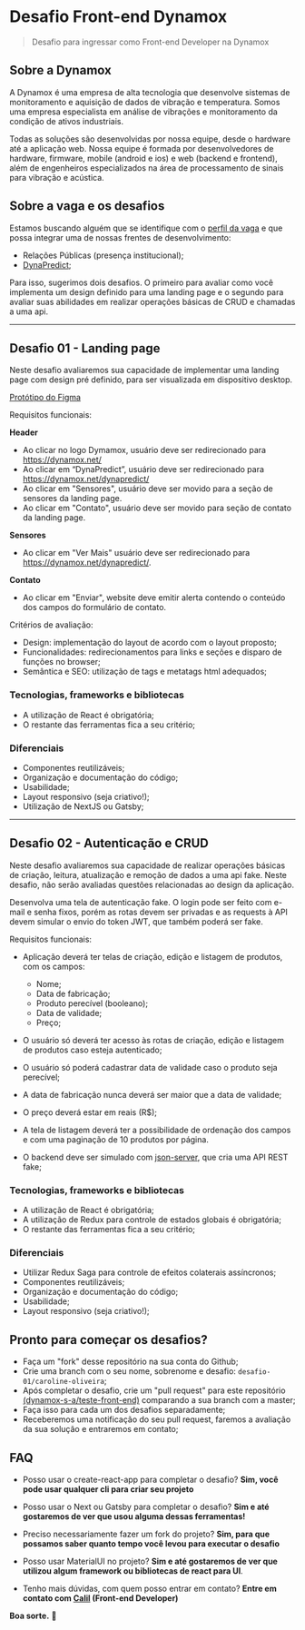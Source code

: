 # Desafio Front-end Dynamox

> Desafio para ingressar como Front-end Developer na Dynamox

## Sobre a Dynamox

A Dynamox é uma empresa de alta tecnologia que desenvolve sistemas de monitoramento e aquisição de dados de vibração e temperatura. Somos uma empresa especialista em análise de vibrações e monitoramento da condição de ativos industriais.

Todas as soluções são desenvolvidas por nossa equipe, desde o hardware até a aplicação web. Nossa equipe é formada por desenvolvedores de hardware, firmware, mobile (android e ios) e web (backend e frontend), além de engenheiros especializados na área de processamento de sinais para vibração e acústica.


## Sobre a vaga e os desafios

Estamos buscando alguém que se identifique com o [perfil da vaga](https://dynamox.solides.jobs/vacancies/181263?__hstc=127459538.1d0234f804b73865f84753db24577b25.1658333603238.1663969357474.1664197850410.19&__hssc=127459538.3.1664197850410&__hsfp=309846428) e que possa integrar uma de nossas frentes de desenvolvimento:

- Relações Públicas (presença institucional);
- [DynaPredict](https://dynamox.net/dynapredict);

Para isso, sugerimos dois desafios. O primeiro para avaliar como você implementa um design definido para uma landing page e o segundo para avaliar suas abilidades em realizar operações básicas de CRUD e chamadas a uma api.

---

## Desafio 01 - Landing page

Neste desafio avaliaremos sua capacidade de implementar uma landing page com design pré definido, para ser visualizada em dispositivo desktop.

[Protótipo do Figma](https://www.figma.com/file/oMYCDyVORucqrRrohyQpwC/Desafio-01---Front-end?node-id=0%3A1)

Requisitos funcionais:

**Header**

- Ao clicar no logo Dymamox, usuário deve ser redirecionado para https://dynamox.net/
- Ao clicar em “DynaPredict”, usuário deve ser redirecionado para https://dynamox.net/dynapredict/
- Ao clicar em "Sensores", usuário deve ser movido para a seção de sensores da landing page.
- Ao clicar em "Contato", usuário deve ser movido para seção de contato da landing page.

**Sensores**

- Ao clicar em "Ver Mais" usuário deve ser redirecionado para https://dynamox.net/dynapredict/.

**Contato**

- Ao clicar em "Enviar", website deve emitir alerta contendo o conteúdo dos campos do formulário de contato.

Critérios de avaliação:

- Design: implementação do layout de acordo com o layout proposto;
- Funcionalidades: redirecionamentos para links e seções e disparo de funções no browser;
- Semântica e SEO: utilização de tags e metatags html adequados;

### Tecnologias, frameworks e bibliotecas

- A utilização de React é obrigatória;
- O restante das ferramentas fica a seu critério;

### Diferenciais

- Componentes reutilizáveis;
- Organização e documentação do código;
- Usabilidade;
- Layout responsivo (seja criativo!);
- Utilização de NextJS ou Gatsby;

---

## Desafio 02 - Autenticação e CRUD

Neste desafio avaliaremos sua capacidade de realizar operações básicas de criação, leitura, atualização e remoção de dados a uma api fake. Neste desafio, não serão avaliadas questões relacionadas ao design da aplicação.

Desenvolva uma tela de autenticação fake. O login pode ser feito com e-mail e senha fixos, porém as rotas devem ser privadas e as requests à API devem simular o envio do token JWT, que também poderá ser fake.

Requisitos funcionais:

- Aplicação deverá ter telas de criação, edição e listagem de produtos, com os campos:

  - Nome;
  - Data de fabricação;
  - Produto perecível (booleano);
  - Data de validade;
  - Preço;

- O usuário só deverá ter acesso às rotas de criação, edição e listagem de produtos caso esteja autenticado;
- O usuário só poderá cadastrar data de validade caso o produto seja perecível;
- A data de fabricação nunca deverá ser maior que a data de validade;
- O preço deverá estar em reais (R$);
- A tela de listagem deverá ter a possibilidade de ordenação dos campos e com uma paginação de 10 produtos por página.
- O backend deve ser simulado com [json-server](https://www.npmjs.com/package/json-server), que cria uma API REST fake;

### Tecnologias, frameworks e bibliotecas

- A utilização de React é obrigatória;
- A utilização de Redux para controle de estados globais é obrigatória;
- O restante das ferramentas fica a seu critério;

### Diferenciais

- Utilizar Redux Saga para controle de efeitos colaterais assíncronos;
- Componentes reutilizáveis;
- Organização e documentação do código;
- Usabilidade;
- Layout responsivo (seja criativo!);

## Pronto para começar os desafios?

- Faça um "fork" desse repositório na sua conta do Github;
- Crie uma branch com o seu nome, sobrenome e desafio: `desafio-01/caroline-oliveira`;
- Após completar o desafio, crie um "pull request" para este repositório [(dynamox-s-a/teste-front-end)](https://github.com/dynamox-s-a/teste-front-end) comparando a sua branch com a master;
- Faça isso para cada um dos desafios separadamente;
- Receberemos uma notificação do seu pull request, faremos a avaliação da sua solução e entraremos em contato;

## FAQ

- Posso usar o create-react-app para completar o desafio?
  **Sim, você pode usar qualquer cli para criar seu projeto**
- Posso usar o Next ou Gatsby para completar o desafio?
  **Sim e até gostaremos de ver que usou alguma dessas ferramentas!**
- Preciso necessariamente fazer um fork do projeto?
  **Sim, para que possamos saber quanto tempo você levou para executar o desafio**
- Posso usar MaterialUI no projeto?
  **Sim e até gostaremos de ver que utilizou algum framework ou bibliotecas de react para UI**.

- Tenho mais dúvidas, com quem posso entrar em contato?
  **Entre em contato com [Calil](https://github.com/amaralc) (Front-end Developer)**

**Boa sorte.** 🚀
